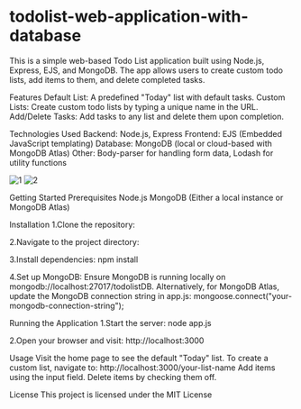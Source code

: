 # todolist-web-application-with-database
This is a simple web-based Todo List application built using Node.js, Express, EJS, and MongoDB. The app allows users to create custom todo lists, add items to them, and delete completed tasks.

Features
Default List: A predefined "Today" list with default tasks.
Custom Lists: Create custom todo lists by typing a unique name in the URL.
Add/Delete Tasks: Add tasks to any list and delete them upon completion.

Technologies Used
Backend: Node.js, Express
Frontend: EJS (Embedded JavaScript templating)
Database: MongoDB (local or cloud-based with MongoDB Atlas)
Other: Body-parser for handling form data, Lodash for utility functions

![1](https://github.com/user-attachments/assets/488ac07b-a339-495c-9cc4-b3b07b42ef89)
![2](https://github.com/user-attachments/assets/47126c17-9dfa-46fa-8829-a5674e5b3e85)

Getting Started
Prerequisites
Node.js
MongoDB (Either a local instance or MongoDB Atlas)

Installation
1.Clone the repository:

2.Navigate to the project directory:

3.Install dependencies:
npm install

4.Set up MongoDB:
Ensure MongoDB is running locally on mongodb://localhost:27017/todolistDB.
Alternatively, for MongoDB Atlas, update the MongoDB connection string in app.js:
mongoose.connect("your-mongodb-connection-string");

Running the Application
1.Start the server:
node app.js

2.Open your browser and visit:
http://localhost:3000

Usage
Visit the home page to see the default "Today" list.
To create a custom list, navigate to:
http://localhost:3000/your-list-name
Add items using the input field.
Delete items by checking them off.

License
This project is licensed under the MIT License
